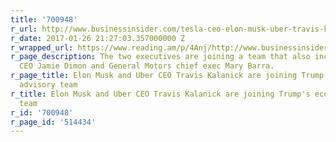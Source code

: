 ```yaml
---
title: '700948'
r_url: http://www.businessinsider.com/tesla-ceo-elon-musk-uber-travis-kalanick-join-donald-trump-strategic-policy-forum-economic-team-2016-12
r_date: 2017-01-26 21:27:03.357000000 Z
r_wrapped_url: https://www.reading.am/p/4Anj/http://www.businessinsider.com/tesla-ceo-elon-musk-uber-travis-kalanick-join-donald-trump-strategic-policy-forum-economic-team-2016-12
r_page_description: The two executives are joining a team that also includes JPMorgan
  CEO Jamie Dimon and General Motors chief exec Mary Barra.
r_page_title: Elon Musk and Uber CEO Travis Kalanick are joining Trump's economic
  advisory team
r_title: Elon Musk and Uber CEO Travis Kalanick are joining Trump's economic advisory
  team
r_id: '700948'
r_page_id: '514434'
---
```



